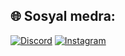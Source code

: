 
## 🌐 Sosyal medra:
[![Discord](https://img.shields.io/badge/Discord-%237289DA.svg?logo=discord&logoColor=white)](https://discord.gg/https://discord.com/users/821872002465792051) [![Instagram](https://img.shields.io/badge/Instagram-%23E4405F.svg?logo=Instagram&logoColor=white)](https://instagram.com/fuatimp) 

